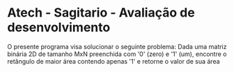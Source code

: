 # **Atech - Sagitario - Avaliação de desenvolvimento**

<p align="justify"> O presente programa visa solucionar o seguinte problema: Dada uma matriz binária 2D de tamanho MxN preenchida com '0' (zero) e '1' (um), encontre o retângulo de maior área contendo apenas '1' e retorne o valor de sua área </p>



